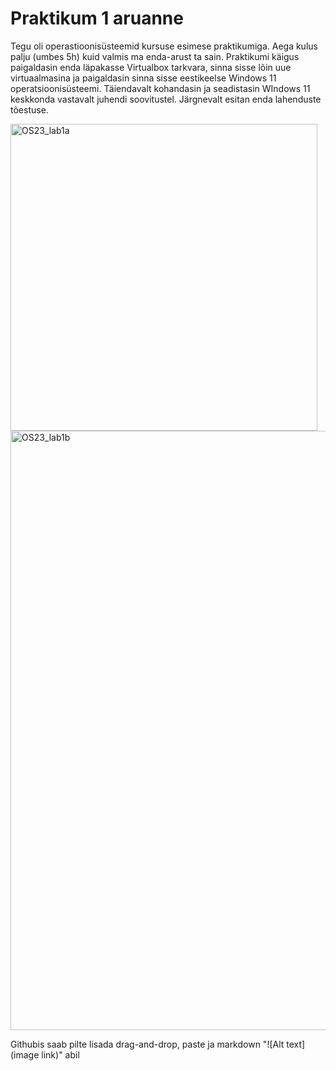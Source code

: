 # Praktikum 1 aruanne  

Tegu oli operastioonisüsteemid kursuse esimese praktikumiga. Aega kulus palju (umbes 5h) kuid valmis ma enda-arust ta sain. Praktikumi käigus paigaldasin enda läpakasse Virtualbox tarkvara, sinna sisse lõin uue virtuaalmasina ja paigaldasin sinna sisse eestikeelse Windows 11 operatsioonisüsteemi. Täiendavalt kohandasin ja seadistasin WIndows 11 keskkonda vastavalt juhendi soovitustel. Järgnevalt esitan enda lahenduste tõestuse.

<img width="491" alt="OS23_lab1a" src="https://github.com/alop372/opsys2023/assets/45405766/1d6911a5-90cd-467f-95b2-dd0ffb641da6">
<img width="959" alt="OS23_lab1b" src="https://github.com/user-attachments/assets/3d9d5f35-3072-4c13-b485-9fbd69059003">


Githubis saab pilte lisada drag-and-drop, paste ja markdown "![Alt text](image link)" abil 
